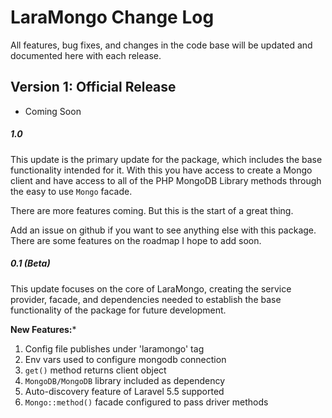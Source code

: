 # LaraMongo Change Log

All features, bug fixes, and changes in the code base will be updated and documented here with each release.

## Version 1: Official Release

- Coming Soon

##### 1.0

This update is the primary update for the package, which includes the base functionality intended for it. With this you have access to create a Mongo client and have access to all of the PHP MongoDB Library methods through the easy to use `Mongo` facade.

There are more features coming. But this is the start of a great thing.

Add an issue on github if you want to see anything else with this package. There are some features on the roadmap I hope to add soon.

##### 0.1 (Beta)

This update focuses on the core of LaraMongo, creating the service provider, facade, and dependencies needed to establish the base functionality of the package for future development.

**New Features:***

1. Config file publishes under 'laramongo' tag
1. Env vars used to configure mongodb connection
1. `get()` method returns client object
1. `MongoDB/MongoDB` library included as dependency
1. Auto-discovery feature of Laravel 5.5 supported
1. `Mongo::method()` facade configured to pass driver methods
